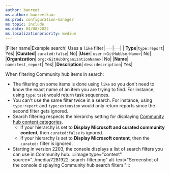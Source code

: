 ```yaml
---
author: banreet
ms.author: banreetkaur
ms.prod: configuration-manager
ms.topic: include
ms.date: 04/08/2022
ms.localizationpriority: medium
---
```

<!--This file is shared by the community-hub and community-hub-extensions.md files for 8516139. H2s/H3s are driven by the article-->

|Filter name|Example search| Uses a `like` filter|
---|---|
| **Type**|`type:report`| Yes|
|**Curated**| `curated:false`| No|
|**User**| `user:<GitHubUserName>`| No|
|**Organization**| `org:<GitHubOrganizationName>`| No|
|**Name**| `name:test_report`| Yes|
|**Description**| `desc:description`| Yes|

When filtering Community hub items in search:
- The filtering on some items is done using `like` so you don't need to know the exact name of an item you are trying to find. For instance, using `type:task` would return task sequences.
- You can't use the same filter twice in a search. For instance, using `type:report` and `type:extension` would only return reports since the second filter gets ignored.
- Search filtering respects the hierarchy setting for displaying [Community hub content categories](../community-hub.md#bkmk_category).
  - If your hierarchy is set to **Display Microsoft and curated community content**, then `curated:false` is ignored.
  - If your hierarchy is set to **Display Microsoft content**, then the `curated:` filter is ignored.
- Starting in version 2203, the console displays a list of search filters you can use in Community hub.
   :::image type="content" source="../media/7281922-search-filter.png" alt-text="Screenshot of the console displaying Community hub search filters.":::
